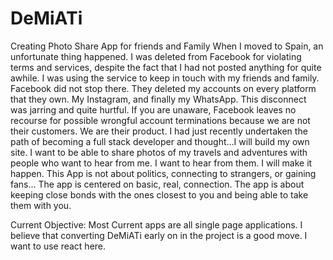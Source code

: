 # DeMiATi

Creating Photo Share App for friends and Family
When I moved to Spain, an unfortunate thing happened. I was deleted from Facebook for violating terms and services, despite the fact that I had not posted anything for quite awhile. I was using the service to keep in touch with my friends and family. Facebook did not stop there. They deleted my accounts on every platform that they own. My Instagram, and finally my WhatsApp. This disconnect was jarring and quite hurtful. If you are unaware, Facebook leaves no recourse for possible wrongful account terminations because we are not their customers. We are their product. I had just recently undertaken the path of becoming a full stack developer and thought...I will build my own site. I want to be able to share photos of my travels and adventures with people who want to hear from me. I want to hear from them. I will make it happen.
This App is not about politics, connecting to strangers, or gaining fans... The app is centered on basic, real, connection. The app is about keeping close bonds with the ones closest to you and being able to take them with you.

Current Objective:
Most Current apps are all single page applications. I believe that converting DeMiATi early on in the project is a good move. I want to use react here.
